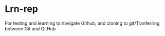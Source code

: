 # Lrn-rep
For testing and learning to navigate Github, and cloning to git/Tranferring between Git and GitHub
